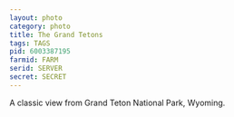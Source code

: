 ```yaml
---
layout: photo
category: photo
title: The Grand Tetons
tags: TAGS
pid: 6003387195
farmid: FARM
serid: SERVER
secret: SECRET
---
```



A classic view from Grand Teton National Park, Wyoming.
